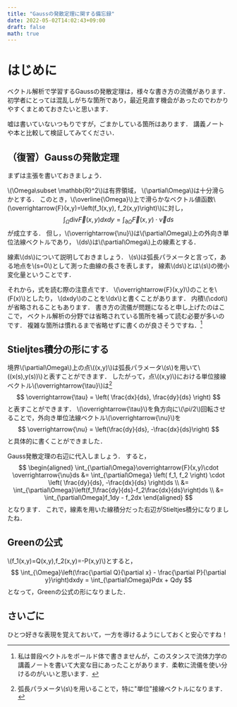 ```yaml
---
title: "Gaussの発散定理に関する備忘録"
date: 2022-05-02T14:02:43+09:00
draft: false
math: true
---
```


# はじめに

ベクトル解析で学習するGaussの発散定理は，様々な書き方の流儀があります．
初学者にとっては混乱しがちな箇所であり，最近見直す機会があったのでわかりやすくまとめておきたいと思います．

嘘は書いていないつもりですが，ごまかしている箇所はあります．
講義ノートや本と比較して検証してみてください．

## （復習）Gaussの発散定理

まずは主張を書いておきましょう．

\\(\Omega\subset \mathbb{R}^2\\)は有界領域，
\\(\partial\Omega\\)は十分滑らかとする．
このとき，\\(\overline{\Omega}\\)上で滑らかなベクトル値函数\\(\overrightarrow{F}(x,y)=\left(f_1(x,y), f_2(x,y)\right)\\)に対し，
$$
\int_{\Omega}\mathrm{div}\overrightarrow{F}(x,y)dxdy
= \int_{\partial\Omega}\overrightarrow{F}(x,y)\cdot \overrightarrow{\nu}ds
$$
が成立する．
但し，\\(\overrightarrow{\nu}\\)は\\(\partial\Omega\\)上の外向き単位法線ベクトルであり，
\\(ds\\)は\\(\partial\Omega\\)上の線素とする．

線素\\(ds\\)について説明しておきましょう．
\\(s\\)は弧長パラメータと言って，ある地点を\\(s=0\\)として測った曲線の長さを表します，
線素\\(ds\\)とは\\(s\\)の微小変化量ということです．

それから，式を読む際の注意点です．
\\(\overrightarrow{F}(x,y)\\)のことを\\(F(x)\\)としたり，
\\(dxdy\\)のことを\\(dx\\)と書くことがあります．
内積\\(\cdot\\)が省略されることもあります．
書き方の流儀が問題になると申し上げたのはここで，
ベクトル解析の分野では省略されている箇所を補って読む必要が多いのです．
複雑な箇所は慣れるまで省略せずに書くのが良さそうですね．[^1]

## Stieljtes積分の形にする

境界\\(\partial\Omega\\)上の点\\((x,y)\\)は弧長パラメータ\\(s\\)を用いて\\((x(s),y(s))\\)と表すことができます．
したがって，点\\((x,y)\\)における単位接線ベクトル\\(\overrightarrow{\tau}\\)は[^2]
$$
\overrightarrow{\tau} =
\left( \frac{dx}{ds}, \frac{dy}{ds} \right)
$$
と表すことができます．
\\(\overrightarrow{\tau}\\)を負方向に\\(\pi/2\\)回転させることで，外向き単位法線ベクトル\\(\overrightarrow{\nu}\\)を
$$
\overrightarrow{\nu} =
\left(\frac{dy}{ds}, -\frac{dx}{ds}\right)
$$
と具体的に書くことができました．

Gauss発散定理の右辺に代入しましょう．
すると，
$$
\begin{aligned}
\int_{\partial\Omega}\overrightarrow{F}(x,y)\cdot \overrightarrow{\nu}ds
&= \int_{\partial\Omega}
\left( f_1, f_2 \right)
\cdot
\left( \frac{dy}{ds}, -\frac{dx}{ds} \right)ds \\
&= \int_{\partial\Omega}\left(f_1\frac{dy}{ds}-f_2\frac{dx}{ds}\right)ds \\
&= \int_{\partial\Omega}f_1dy - f_2dx
\end{aligned}
$$
となります．
これで，線素を用いた線積分だった右辺がStieltjes積分になりましたね．

## Greenの公式

\\(f_1(x,y)=Q(x,y),f_2(x,y)=-P(x,y)\\)とすると，
$$
\int_{\Omega}\left(\frac{\partial Q}{\partial x} - \frac{\partial P}{\partial y}\right)dxdy
= \int_{\partial\Omega}Pdx + Qdy
$$
となって，Greenの公式の形になりました．

## さいごに

ひとつ好きな表現を覚えておいて，一方を導けるようにしておくと安心ですね！

[^1]:私は普段ベクトルをボールド体で書きませんが，このスタンスで流体力学の講義ノートを書いて大変な目にあったことがあります．柔軟に流儀を使い分けるのがいいと思います．

[^2]:弧長パラメータ\\(s\\)を用いることで，特に"単位"接線ベクトルになります．
